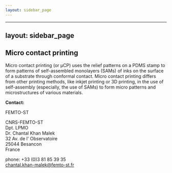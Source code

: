 ```yaml
---
layout: sidebar_page
---
```


---
layout: sidebar_page
---

## Micro contact printing

Micro contact printing (or μCP) uses the relief patterns on a PDMS stamp to form patterns of self-assembled monolayers (SAMs) of inks on the surface of a substrate through conformal contact. Micro contact printing differs from other printing methods, like inkjet printing or 3D printing, in the use of self-assembly (especially, the use of SAMs) to form micro patterns and microstructures of various materials.
<!--break-->
__Contact:__

FEMTO-ST

CNRS-FEMTO-ST  
Dpt. LPMO  
Dr. Chantal Khan Malek  
32 Av. de l' Observatoire  
25044 Besancon  
France

phone: +33 (0)3 81 85 39 35  
chantal.khan-malek@femto-st.fr